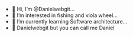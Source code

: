 - 👋 Hi, I’m @Danielwebgit... 
- :guitar: I’m interested in fishing and viola wheel...
- 🌱 I’m currently learning Software architecture...
- :art: Danielwebgit but you can call me Daniel

<!---
Danielwebgit/Danielwebgit is a ✨ special ✨ repository because its `README.md` (this file) appears on your GitHub profile.
You can click the Preview link to take a look at your changes.
--->
